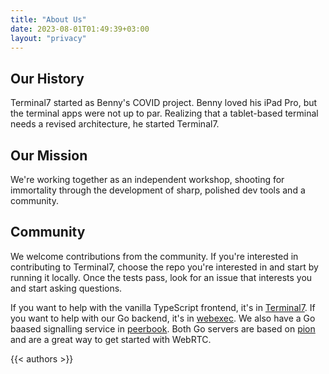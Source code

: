```yaml
---
title: "About Us"
date: 2023-08-01T01:49:39+03:00
layout: "privacy"
---
```


## Our History

Terminal7 started as Benny's COVID project. Benny loved his iPad Pro, but the
terminal apps were not up to par. Realizing that a tablet-based terminal needs
a revised architecture, he started Terminal7.

## Our Mission

We're working
together as an independent workshop, shooting for immortality through the development
of sharp, polished dev tools and a community.

## Community

We welcome contributions from the community. If you're interested in contributing
to Terminal7, choose the repo you're interested in and start by running it locally.
Once the tests pass, look for an issue that interests you and start asking questions.

If you want to help with the vanilla TypeScript frontend,
it's in [Terminal7](https://github.com/tuzig/terminal7).
If you want to help with our Go backend, it's in [webexec](https://github.com/tuzig/webexec).
We also have a Go baased signalling service in [peerbook](https://github.com/tuzig/peerbook).
Both Go servers are based on [pion](https://pion.ly) and are a great way to get started
with WebRTC.

{{< authors >}}

